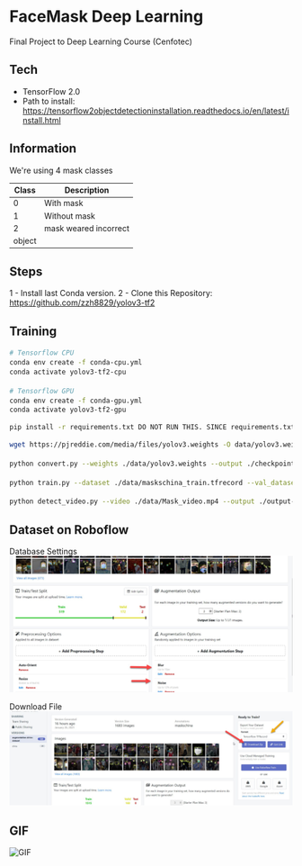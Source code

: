 # FaceMask Deep Learning

Final Project to Deep Learning Course (Cenfotec)

## Tech
- TensorFlow 2.0
- Path to install: https://tensorflow2objectdetectioninstallation.readthedocs.io/en/latest/install.html

## Information

We're using 4 mask classes 


| Class       | Description           |
|-------------|-----------------------|
| 0           | With mask             |
| 1           | Without mask          |
| 2           | mask weared incorrect |
| object      |                       |

## Steps

1 - Install last Conda version.
2 - Clone this Repository: https://github.com/zzh8829/yolov3-tf2

## Training

```bash
# Tensorflow CPU
conda env create -f conda-cpu.yml
conda activate yolov3-tf2-cpu

# Tensorflow GPU
conda env create -f conda-gpu.yml
conda activate yolov3-tf2-gpu
```

```bash
pip install -r requirements.txt DO NOT RUN THIS. SINCE requirements.txt HAS A DIFFERENT VERSION OF TENSORFLOW
```

```bash
wget https://pjreddie.com/media/files/yolov3.weights -O data/yolov3.weights

python convert.py --weights ./data/yolov3.weights --output ./checkpoints/yolov3.tf

python train.py --dataset ./data/maskschina_train.tfrecord --val_dataset ./data/maskschina_val.tfrecord --classes ./data/masks.names --num_classes 4 --mode fit --transfer darknet --batch_size 8 --epochs 10 --weights ./checkpoints/yolov3.tf --weights_num_classes 80 --yolo_max_boxes 1000

python detect_video.py --video ./data/Mask_video.mp4 --output ./output-loss-13.avi --classes ./data/masks_labeled.names --num_classes 4 --weights ./checkpoints/yolov3_train_9.tf
```

## Dataset on Roboflow

Database Settings
![Download file on Roboflow](https://github.com/cdiaz19/yolov3-masks/blob/main/media/settings.jpg)

Download File
![Download file on Roboflow](https://github.com/cdiaz19/yolov3-masks/blob/main/media/downloads.jpg)

## GIF

![GIF](https://github.com/cdiaz19/yolov3-masks/blob/main/gif/gifs.gif)
